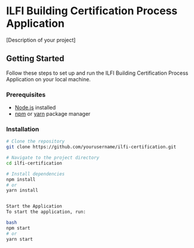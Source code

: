 # ILFI Building Certification Process Application

[Description of your project]

## Getting Started

Follow these steps to set up and run the ILFI Building Certification Process Application on your local machine.

### Prerequisites

- [Node.js](https://nodejs.org/) installed
- [npm](https://www.npmjs.com/) or [yarn](https://yarnpkg.com/) package manager

### Installation

```bash
# Clone the repository
git clone https://github.com/yourusername/ilfi-certification.git

# Navigate to the project directory
cd ilfi-certification

# Install dependencies
npm install
# or
yarn install


Start the Application
To start the application, run:

bash
npm start
# or
yarn start
